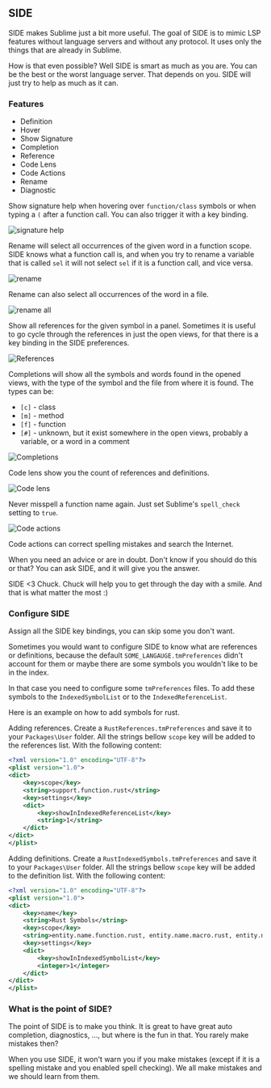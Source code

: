## SIDE 

SIDE makes Sublime just a bit more useful.
The goal of SIDE is to mimic LSP features without language servers and without any protocol. It uses only the things that are already in Sublime.

How is that even possible?
Well SIDE is smart as much as you are. 
You can be the best or the worst language server. That depends on you. 
SIDE will just try to help as much as it can.

### Features
* Definition
* Hover
* Show Signature
* Completion
* Reference
* Code Lens
* Code Actions
* Rename
* Diagnostic


Show signature help when hovering over `function/class` symbols or when typing a `(` after a function call. You can also trigger it with a key binding.

![signature help](img/signature.png)

Rename will select all occurrences of the given word in a function scope. SIDE knows what a function call is, and when you try to rename a variable that is called `sel` it will not select `sel` if it is a function call, and vice versa.

![rename](img/rename.png)

Rename can also select all occurrences of the word in a file. 

![rename all](img/rename_all.png)

Show all references for the given symbol in a panel. Sometimes it is useful to go cycle through the references in just the open views, for that there is a key binding in the SIDE preferences.   

![References](img/references.png)

Completions will show all the symbols and words found in the opened views, with the type of the symbol and the file from where it is found. The types can be:
* `[c]` - class
* `[m]` - method
* `[f]` - function
* `[#]` - unknown, but it exist somewhere in the open views, probably a variable, or a word in a comment

![Completions](img/completions.png)

Code lens show you the count of references and definitions.

![Code lens](img/codelens.png)

Never misspell a function name again. Just set Sublime's `spell_check` setting to `true`. 

![Code actions](img/codeactions.png)

Code actions can correct spelling mistakes and search the Internet.

When you need an advice or are in doubt. Don't know if you should do this or that? You can ask SIDE, and it will give you the answer. 

SIDE <3 Chuck. Chuck will help you to get through the day with a smile. And that is what matter the most :)

### Configure SIDE

Assign all the SIDE key bindings, you can skip some you don't want.


Sometimes you would want to configure SIDE to know what are references or definitions, because the default `SOME_LANGAUGE.tmPreferences` didn't account for them or maybe there are some symbols you wouldn't like to be in the index. 

In that case you need to configure some `tmPreferences` files. To add these symbols to the `IndexedSymbolList` or to the `IndexedReferenceList`.

Here is an example on how to add symbols for rust.

Adding references. 
Create a `RustReferences.tmPreferences` and save it to your `Packages\User` folder. All the strings bellow `scope` key will be added to the references list. 
With the following content:
```xml
<?xml version="1.0" encoding="UTF-8"?>
<plist version="1.0">
<dict>
	<key>scope</key>
	<string>support.function.rust</string>
	<key>settings</key>
	<dict>
		<key>showInIndexedReferenceList</key>
		<string>1</string>
	</dict>
</dict>
</plist>
```

Adding definitions. 
Create a `RustIndexedSymbols.tmPreferences` and save it to your `Packages\User` folder. All the strings bellow `scope` key will be added to the definition list. 
With the following content:
```xml
<?xml version="1.0" encoding="UTF-8"?>
<plist version="1.0">
<dict>
	<key>name</key>
	<string>Rust Symbols</string>
	<key>scope</key>
	<string>entity.name.function.rust, entity.name.macro.rust, entity.name.struct.rust, entity.name.enum.rust, entity.name.module.rust, entity.name.type.rust, entity.name.impl.rust, entity.name.trait.rust</string>
	<key>settings</key>
	<dict>
		<key>showInIndexedSymbolList</key>
		<integer>1</integer>
	</dict>
</dict>
</plist>
```

### What is the point of SIDE?

The point of SIDE is to make you think. It is great to have great auto completion, diagnostics, ..., but where is the fun in that. You rarely make mistakes then?

When you use SIDE, it won't warn you if you make mistakes (except if it is a spelling mistake and you enabled spell checking). We all make mistakes and we should learn from them.
